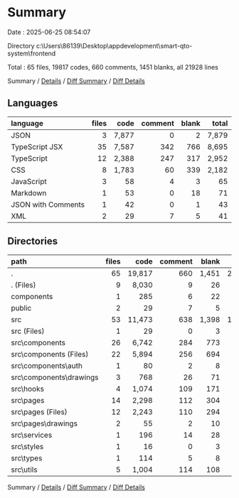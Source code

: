 # Summary

Date : 2025-06-25 08:54:07

Directory c:\\Users\\86139\\Desktop\\appdevelopment\\smart-qto-system\\frontend

Total : 65 files,  19817 codes, 660 comments, 1451 blanks, all 21928 lines

Summary / [Details](details.md) / [Diff Summary](diff.md) / [Diff Details](diff-details.md)

## Languages
| language | files | code | comment | blank | total |
| :--- | ---: | ---: | ---: | ---: | ---: |
| JSON | 3 | 7,877 | 0 | 2 | 7,879 |
| TypeScript JSX | 35 | 7,587 | 342 | 766 | 8,695 |
| TypeScript | 12 | 2,388 | 247 | 317 | 2,952 |
| CSS | 8 | 1,783 | 60 | 339 | 2,182 |
| JavaScript | 3 | 58 | 4 | 3 | 65 |
| Markdown | 1 | 53 | 0 | 18 | 71 |
| JSON with Comments | 1 | 42 | 0 | 1 | 43 |
| XML | 2 | 29 | 7 | 5 | 41 |

## Directories
| path | files | code | comment | blank | total |
| :--- | ---: | ---: | ---: | ---: | ---: |
| . | 65 | 19,817 | 660 | 1,451 | 21,928 |
| . (Files) | 9 | 8,030 | 9 | 26 | 8,065 |
| components | 1 | 285 | 6 | 22 | 313 |
| public | 2 | 29 | 7 | 5 | 41 |
| src | 53 | 11,473 | 638 | 1,398 | 13,509 |
| src (Files) | 1 | 29 | 0 | 3 | 32 |
| src\\components | 26 | 6,742 | 284 | 773 | 7,799 |
| src\\components (Files) | 22 | 5,894 | 256 | 694 | 6,844 |
| src\\components\\auth | 1 | 80 | 2 | 8 | 90 |
| src\\components\\drawings | 3 | 768 | 26 | 71 | 865 |
| src\\hooks | 4 | 1,074 | 109 | 171 | 1,354 |
| src\\pages | 14 | 2,298 | 112 | 304 | 2,714 |
| src\\pages (Files) | 12 | 2,243 | 110 | 294 | 2,647 |
| src\\pages\\drawings | 2 | 55 | 2 | 10 | 67 |
| src\\services | 1 | 196 | 14 | 28 | 238 |
| src\\styles | 1 | 16 | 0 | 3 | 19 |
| src\\types | 1 | 114 | 5 | 8 | 127 |
| src\\utils | 5 | 1,004 | 114 | 108 | 1,226 |

Summary / [Details](details.md) / [Diff Summary](diff.md) / [Diff Details](diff-details.md)
